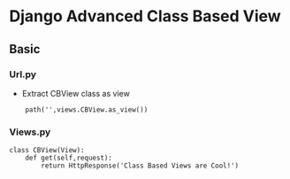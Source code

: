 # Django Advanced Class Based View
## Basic
### Url.py
* Extract CBView class as view
```
    path('',views.CBView.as_view())
```
### Views.py
```
class CBView(View):
    def get(self,request):
        return HttpResponse('Class Based Views are Cool!')
```